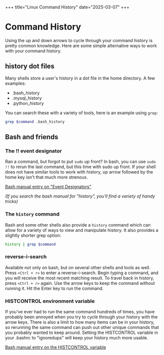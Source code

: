 +++
title="Linux Command History"
date="2025-03-07"
+++

# Command History

Using the up and down arrows to cycle through your command history is pretty common knowledge.
Here are some simple alternative ways to work with your command history.

## history dot files 

Many shells store a user's history in a dot file in the home directory.
A few examples:
- .bash\_history
- .mysql\_history
- .python\_history

You can search these with a variety of tools, here is an example using `grep`:
```sh
grep $command .bash_history
```

## Bash and friends

### The !! event designator

Ran a command, but forgot to put `sudo` up front?
In bash, you can use `sudo !!` to rerun the last command, but this time with sudo up front.
If your shell does not have similar tools to work with history, up arrow followed by the home key isn't that much more strenous.

[Bash manual entry on "Event Designators"](https://www.gnu.org/software/bash/manual/bash.html#Event-Designators)

*(If you search the bash manual for "history", you'll find a variety of handy tricks)*

### The `history` command
Bash and some other shells also provide a `history` command which can allow for a variety of ways to view and manipulate history.
It also provides a slightly shorter grep option:
```sh
history | grep $command
```

### reverse-i-search

Available not only on bash, but on several other shells and tools as well.
Press `<Ctrl + r>` to enter a reverse-i-search.
Begin typing a command, and you will receive the most recent matching result.
To travel back in history, press `<Ctrl + r>` again.
Use the arrow keys to keep the command without running it.
Hit the Enter key to run the command.

### HISTCONTROL environment variable

If you've ever had to run the same command hundreds of times, you have probably been annoyed when you try to cycle through your history with the arrow keys.
There is also a limit to how many items can be in your history, so rerunning the same command can push out other unique commands that you probably wanted to keep around.
Setting the HISTCONTROL variable in your .bashrc to "ignoredups" will keep your history much more usable.

[Bash manual entry on the HISTCONTROL variable](https://www.gnu.org/software/bash/manual/bash.html#index-HISTCONTROL)
